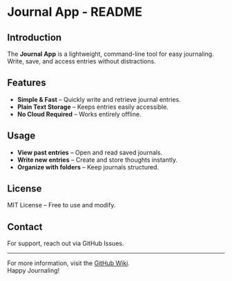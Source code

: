 # Journal App - README

## Introduction

The **Journal App** is a lightweight, command-line tool for easy journaling. Write, save, and access entries without distractions.

## Features

- **Simple & Fast** – Quickly write and retrieve journal entries.
- **Plain Text Storage** – Keeps entries easily accessible.
- **No Cloud Required** – Works entirely offline.

## Usage

- **View past entries** – Open and read saved journals.
- **Write new entries** – Create and store thoughts instantly.
- **Organize with folders** – Keep journals structured.

## License

MIT License – Free to use and modify.

## Contact

For support, reach out via GitHub Issues.

---

For more information, visit the [GitHub Wiki](https://github.com/Aarooshsaifanboy322/Journal/wiki).
<br>
Happy Journaling!
